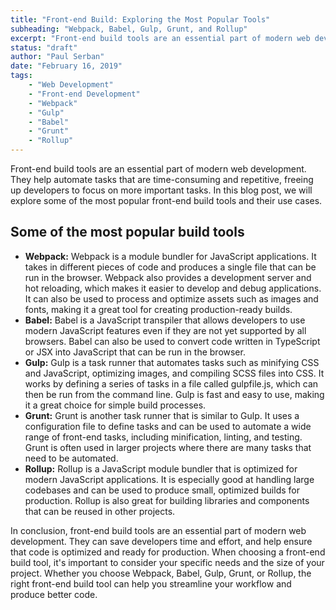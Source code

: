 ```yaml
---
title: "Front-end Build: Exploring the Most Popular Tools"
subheading: "Webpack, Babel, Gulp, Grunt, and Rollup"
excerpt: "Front-end build tools are an essential part of modern web development. They help automate tasks that are time-consuming and repetitive, freeing up developers to focus on more important tasks. In this blog post, we will explore some of the most popular front-end build tools and their use cases."
status: "draft"
author: "Paul Serban"
date: "February 16, 2019"
tags:
    - "Web Development"
    - "Front-end Development"
    - "Webpack"
    - "Gulp"
    - "Babel"
    - "Grunt"
    - "Rollup"
---
```


Front-end build tools are an essential part of modern web development. They help automate tasks that are time-consuming and repetitive, freeing up developers to focus on more important tasks. In this blog post, we will explore some of the most popular front-end build tools and their use cases.

## Some of the most popular build tools

- **Webpack:** Webpack is a module bundler for JavaScript applications. It takes in different pieces of code and produces a single file that can be run in the browser. Webpack also provides a development server and hot reloading, which makes it easier to develop and debug applications. It can also be used to process and optimize assets such as images and fonts, making it a great tool for creating production-ready builds.
- **Babel:** Babel is a JavaScript transpiler that allows developers to use modern JavaScript features even if they are not yet supported by all browsers. Babel can also be used to convert code written in TypeScript or JSX into JavaScript that can be run in the browser.
- **Gulp:** Gulp is a task runner that automates tasks such as minifying CSS and JavaScript, optimizing images, and compiling SCSS files into CSS. It works by defining a series of tasks in a file called gulpfile.js, which can then be run from the command line. Gulp is fast and easy to use, making it a great choice for simple build processes.
- **Grunt:** Grunt is another task runner that is similar to Gulp. It uses a configuration file to define tasks and can be used to automate a wide range of front-end tasks, including minification, linting, and testing. Grunt is often used in larger projects where there are many tasks that need to be automated.
- **Rollup:** Rollup is a JavaScript module bundler that is optimized for modern JavaScript applications. It is especially good at handling large codebases and can be used to produce small, optimized builds for production. Rollup is also great for building libraries and components that can be reused in other projects.

In conclusion, front-end build tools are an essential part of modern web development. They can save developers time and effort, and help ensure that code is optimized and ready for production. When choosing a front-end build tool, it's important to consider your specific needs and the size of your project. Whether you choose Webpack, Babel, Gulp, Grunt, or Rollup, the right front-end build tool can help you streamline your workflow and produce better code.